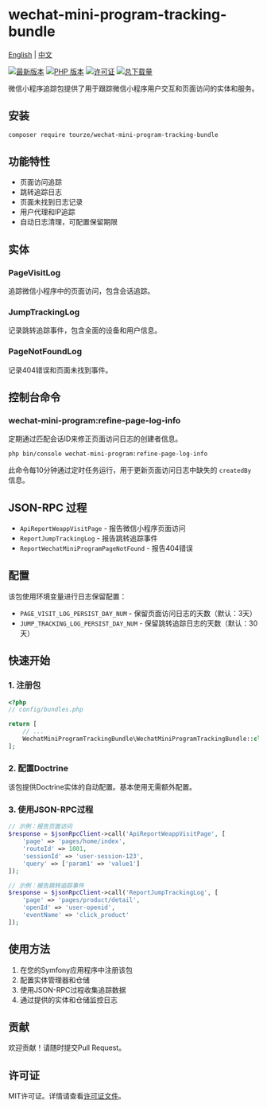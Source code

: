 # wechat-mini-program-tracking-bundle

[English](README.md) | [中文](README.zh-CN.md)

[![最新版本](https://img.shields.io/packagist/v/tourze/wechat-mini-program-tracking-bundle.svg?style=flat-square)](https://packagist.org/packages/tourze/wechat-mini-program-tracking-bundle)
[![PHP 版本](https://img.shields.io/badge/php-%5E8.2-blue.svg?style=flat-square)](https://www.php.net/)
[![许可证](https://img.shields.io/badge/license-MIT-green.svg?style=flat-square)](LICENSE)
[![总下载量](https://img.shields.io/packagist/dt/tourze/wechat-mini-program-tracking-bundle.svg?style=flat-square)](https://packagist.org/packages/tourze/wechat-mini-program-tracking-bundle)

微信小程序追踪包提供了用于跟踪微信小程序用户交互和页面访问的实体和服务。

## 安装

```bash
composer require tourze/wechat-mini-program-tracking-bundle
```

## 功能特性

- 页面访问追踪
- 跳转追踪日志
- 页面未找到日志记录
- 用户代理和IP追踪
- 自动日志清理，可配置保留期限

## 实体

### PageVisitLog
追踪微信小程序中的页面访问，包含会话追踪。

### JumpTrackingLog
记录跳转追踪事件，包含全面的设备和用户信息。

### PageNotFoundLog
记录404错误和页面未找到事件。

## 控制台命令

### wechat-mini-program:refine-page-log-info
定期通过匹配会话ID来修正页面访问日志的创建者信息。

```bash
php bin/console wechat-mini-program:refine-page-log-info
```

此命令每10分钟通过定时任务运行，用于更新页面访问日志中缺失的 `createdBy` 信息。

## JSON-RPC 过程

- `ApiReportWeappVisitPage` - 报告微信小程序页面访问
- `ReportJumpTrackingLog` - 报告跳转追踪事件
- `ReportWechatMiniProgramPageNotFound` - 报告404错误

## 配置

该包使用环境变量进行日志保留配置：

- `PAGE_VISIT_LOG_PERSIST_DAY_NUM` - 保留页面访问日志的天数（默认：3天）
- `JUMP_TRACKING_LOG_PERSIST_DAY_NUM` - 保留跳转追踪日志的天数（默认：30天）

## 快速开始

### 1. 注册包

```php
<?php
// config/bundles.php

return [
    // ...
    WechatMiniProgramTrackingBundle\WechatMiniProgramTrackingBundle::class => ['all' => true],
];
```

### 2. 配置Doctrine

该包提供Doctrine实体的自动配置。基本使用无需额外配置。

### 3. 使用JSON-RPC过程

```php
// 示例：报告页面访问
$response = $jsonRpcClient->call('ApiReportWeappVisitPage', [
    'page' => 'pages/home/index',
    'routeId' => 1001,
    'sessionId' => 'user-session-123',
    'query' => ['param1' => 'value1']
]);

// 示例：报告跳转追踪事件
$response = $jsonRpcClient->call('ReportJumpTrackingLog', [
    'page' => 'pages/product/detail',
    'openId' => 'user-openid',
    'eventName' => 'click_product'
]);
```

## 使用方法

1. 在您的Symfony应用程序中注册该包
2. 配置实体管理器和仓储
3. 使用JSON-RPC过程收集追踪数据
4. 通过提供的实体和仓储监控日志

## 贡献

欢迎贡献！请随时提交Pull Request。

## 许可证

MIT许可证。详情请查看[许可证文件](LICENSE)。
